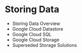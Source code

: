 # Storing Data

* Storing Data Overview
* Google Cloud Datastore
* Google Cloud SQL
* Google Cloud Storage
* Superseded Storage Solutions